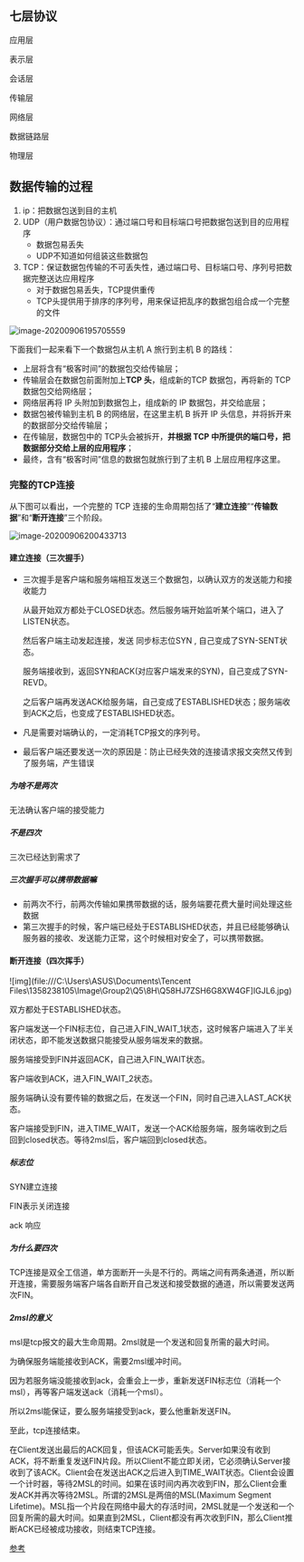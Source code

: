 ## 七层协议

应用层

表示层

会话层

传输层

网络层

数据链路层

物理层

## 数据传输的过程

1. ip：把数据包送到目的主机
2. UDP（用户数据包协议）：通过端口号和目标端口号把数据包送到目的应用程序
   - 数据包易丢失
   - UDP不知道如何组装这些数据包
3. TCP：保证数据包传输的不可丢失性，通过端口号、目标端口号、序列号把数据完整送达应用程序
   - 对于数据包易丢失，TCP提供重传
   - TCP头提供用于排序的序列号，用来保证把乱序的数据包组合成一个完整的文件

![image-20200906195705559](C:\Users\ASUS\AppData\Roaming\Typora\typora-user-images\image-20200906195705559.png)

下面我们一起来看下一个数据包从主机 A 旅行到主机 B 的路线：

- 上层将含有“极客时间”的数据包交给传输层；
- 传输层会在数据包前面附加上**TCP 头**，组成新的TCP 数据包，再将新的 TCP数据包交给网络层；
- 网络层再将 IP 头附加到数据包上，组成新的 IP 数据包，并交给底层；
- 数据包被传输到主机 B 的网络层，在这里主机 B 拆开 IP 头信息，并将拆开来的数据部分交给传输层；
- 在传输层，数据包中的 TCP头会被拆开，**并根据 TCP 中所提供的端口号，把数据部分交给上层的应用程序**；
- 最终，含有“极客时间”信息的数据包就旅行到了主机 B 上层应用程序这里。

### 完整的TCP连接

从下图可以看出，一个完整的 TCP 连接的生命周期包括了“**建立连接**”“**传输数据**”和“**断开连接**”三个阶段。

![image-20200906200433713](C:\Users\ASUS\AppData\Roaming\Typora\typora-user-images\image-20200906200433713.png)



#### 建立连接（三次握手）

- 三次握手是客户端和服务端相互发送三个数据包，以确认双方的发送能力和接收能力

  从最开始双方都处于CLOSED状态。然后服务端开始监听某个端口，进入了LISTEN状态。

  然后客户端主动发起连接，发送 同步标志位SYN , 自己变成了SYN-SENT状态。

  服务端接收到，返回SYN和ACK(对应客户端发来的SYN)，自己变成了SYN-REVD。

  之后客户端再发送ACK给服务端，自己变成了ESTABLISHED状态；服务端收到ACK之后，也变成了ESTABLISHED状态。

- 凡是需要对端确认的，一定消耗TCP报文的序列号。

- 最后客户端还要发送一次的原因是：防止已经失效的连接请求报文突然又传到了服务端，产生错误

##### 为啥不是两次 

无法确认客户端的接受能力

##### 不是四次

三次已经达到需求了

##### 三次握手可以携带数据嘛

- 前两次不行，前两次传输如果携带数据的话，服务端要花费大量时间处理这些数据
- 第三次握手的时候，客户端已经处于ESTABLISHED状态，并且已经能够确认服务器的接收、发送能力正常，这个时候相对安全了，可以携带数据。

#### 断开连接（四次挥手）

![img](file:///C:\Users\ASUS\Documents\Tencent Files\1358238105\Image\Group2\Q5\8H\Q58HJ7ZSH6G8XW4GF]IGJL6.jpg)

双方都处于ESTABLISHED状态。

客户端发送一个FIN标志位，自己进入FIN_WAIT_1状态，这时候客户端进入了半关闭状态，即不能发送数据只能接受从服务端发来的数据。

服务端接受到FIN并返回ACK，自己进入FIN_WAIT状态。

客户端收到ACK，进入FIN_WAIT_2状态。

服务端确认没有要传输的数据之后，在发送一个FIN，同时自己进入LAST_ACK状态。

客户端接受到FIN，进入TIME_WAIT，发送一个ACK给服务端，服务端收到之后回到closed状态。等待2msl后，客户端回到closed状态。

##### 标志位

SYN建立连接

FIN表示关闭连接

ack 响应

##### 为什么要四次

TCP连接是双全工信道，单方面断开一头是不行的。两端之间有两条通道，所以断开连接，需要服务端客户端各自断开自己发送和接受数据的通道，所以需要发送两次FIN。

##### 2msl的意义

msl是tcp报文的最大生命周期。2msl就是一个发送和回复所需的最大时间。

为确保服务端能接收到ACK，需要2msl缓冲时间。

因为若服务端没能接收到ack，会重会上一步，重新发送FIN标志位（消耗一个msl），再等客户端发送ack（消耗一个msl）。

所以2msl能保证，要么服务端接受到ack，要么他重新发送FIN。

至此，tcp连接结束。



 在Client发送出最后的ACK回复，但该ACK可能丢失。Server如果没有收到ACK，将不断重复发送FIN片段。所以Client不能立即关闭，它必须确认Server接收到了该ACK。Client会在发送出ACK之后进入到TIME_WAIT状态。Client会设置一个计时器，等待2MSL的时间。如果在该时间内再次收到FIN，那么Client会重发ACK并再次等待2MSL。所谓的2MSL是两倍的MSL(Maximum Segment Lifetime)。MSL指一个片段在网络中最大的存活时间，2MSL就是一个发送和一个回复所需的最大时间。如果直到2MSL，Client都没有再次收到FIN，那么Client推断ACK已经被成功接收，则结束TCP连接。

[参考](https://www.cnblogs.com/zxpo/p/5234220.html)



